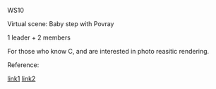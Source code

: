 WS10 

Virtual scene: Baby step with Povray

1 leader + 2 members

For those who know C, and are interested in photo reasitic rendering.

Reference:

[link1](https://hof.povray.org/)
[link2](https://www.povray.org/documentation/3.7.0/t2_2.html#t2_2_1)